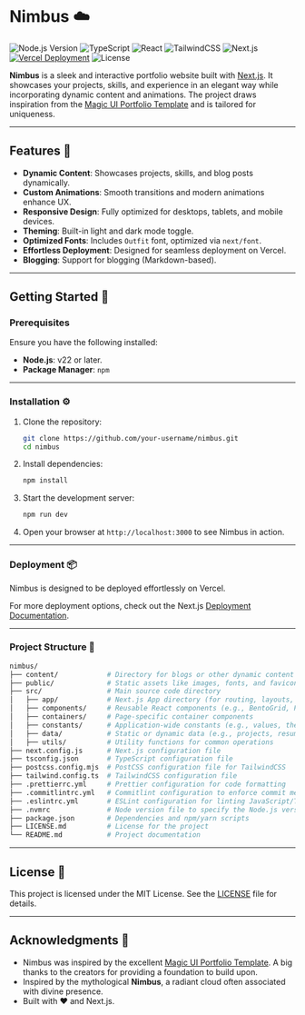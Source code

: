 # Nimbus ☁️

![Node.js Version](https://img.shields.io/badge/Node.js-22%2B-339933?logo=nodedotjs&logoColor=white)
![TypeScript](https://img.shields.io/badge/TypeScript-5%2B-007ACC?logo=typescript&logoColor=white)
![React](https://img.shields.io/badge/React-19%2B-61DAFB?logo=react&logoColor=white)
![TailwindCSS](https://img.shields.io/badge/Tailwind%20CSS-v4%2B-00bcff?logo=tailwind-css&logoColor=white)
![Next.js](https://img.shields.io/badge/Next.js-15%2B-000000?logo=nextdotjs&logoColor=white)
[![Vercel Deployment](https://img.shields.io/badge/Deployed%20on-Vercel-000000?logo=vercel&logoColor=white)](https://vercel.com)
![License](https://img.shields.io/badge/License-MIT-yellow?logo=open-source-initiative&logoColor=white)

**Nimbus** is a sleek and interactive portfolio website built with [Next.js](https://nextjs.org). It showcases your projects, skills, and experience in an elegant way while incorporating dynamic content and animations. The project draws inspiration from the [Magic UI Portfolio Template](https://portfolio-magicui.vercel.app/) and is tailored for uniqueness.

---

## Features 🌟

- **Dynamic Content**: Showcases projects, skills, and blog posts dynamically.
- **Custom Animations**: Smooth transitions and modern animations enhance UX.
- **Responsive Design**: Fully optimized for desktops, tablets, and mobile devices.
- **Theming**: Built-in light and dark mode toggle.
- **Optimized Fonts**: Includes `Outfit` font, optimized via `next/font`.
- **Effortless Deployment**: Designed for seamless deployment on Vercel.
- **Blogging**: Support for blogging (Markdown-based).

---

## Getting Started 🚀

### Prerequisites

Ensure you have the following installed:

- **Node.js**: v22 or later.
- **Package Manager**: `npm`

---

### Installation ⚙️

1. Clone the repository:  

   ```bash
   git clone https://github.com/your-username/nimbus.git
   cd nimbus

2. Install dependencies:

   ```bash
   npm install
   ```

3. Start the development server:

   ```bash
   npm run dev
   ```

4. Open your browser at `http://localhost:3000` to see Nimbus in action.

---

### Deployment 📦

Nimbus is designed to be deployed effortlessly on Vercel.

For more deployment options, check out the Next.js [Deployment Documentation](https://vercel.com/new?utm_medium=default-template&filter=next.js&utm_source=create-next-app&utm_campaign=create-next-app-readme).

---

### Project Structure 📂

```bash
nimbus/
├── content/            # Directory for blogs or other dynamic content
├── public/             # Static assets like images, fonts, and favicon
├── src/                # Main source code directory
│   ├── app/            # Next.js App directory (for routing, layouts, and pages)
│   ├── components/     # Reusable React components (e.g., BentoGrid, ProjectCard)
│   ├── containers/     # Page-specific container components
│   ├── constants/      # Application-wide constants (e.g., values, themes)
│   ├── data/           # Static or dynamic data (e.g., projects, resume info)
│   ├── utils/          # Utility functions for common operations
├── next.config.js      # Next.js configuration file
├── tsconfig.json       # TypeScript configuration file
├── postcss.config.mjs  # PostCSS configuration file for TailwindCSS
├── tailwind.config.ts  # TailwindCSS configuration file
├── .prettierrc.yml     # Prettier configuration for code formatting
├── .commitlintrc.yml   # Commitlint configuration to enforce commit message conventions
├── .eslintrc.yml       # ESLint configuration for linting JavaScript/TypeScript
├── .nvmrc              # Node version file to specify the Node.js version
├── package.json        # Dependencies and npm/yarn scripts
├── LICENSE.md          # License for the project
└── README.md           # Project documentation
```

---

## License 📜

This project is licensed under the MIT License. See the [LICENSE](LICENSE) file for details.

---

## Acknowledgments 🙌

- Nimbus was inspired by the excellent [Magic UI Portfolio Template](https://portfolio-magicui.vercel.app/). A big thanks to the creators for providing a foundation to build upon.
- Inspired by the mythological **Nimbus**, a radiant cloud often associated with divine presence.
- Built with ❤️ and Next.js.
